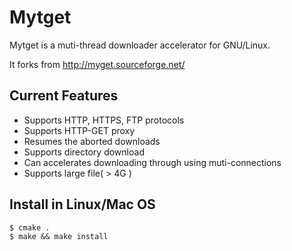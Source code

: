 Mytget 
======================

Mytget is a muti-thread downloader accelerator for GNU/Linux.

It forks from http://myget.sourceforge.net/

Current Features
------------

* Supports HTTP, HTTPS, FTP protocols
* Supports HTTP-GET proxy
* Resumes the aborted downloads
* Supports directory download
* Can accelerates downloading through using muti-connections
* Supports large file( > 4G )


Install in Linux/Mac OS
------------

	$ cmake .
	$ make && make install

